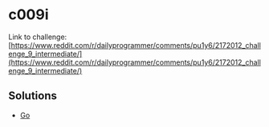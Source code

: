 # c009i

Link to challenge: [https://www.reddit.com/r/dailyprogrammer/comments/pu1y6/2172012_challenge_9_intermediate/](https://www.reddit.com/r/dailyprogrammer/comments/pu1y6/2172012_challenge_9_intermediate/)

## Solutions

* [Go](https://github.com/jimmynguyen/daily-programmer/blob/master/challenges/intermediate/c009i/go/)
